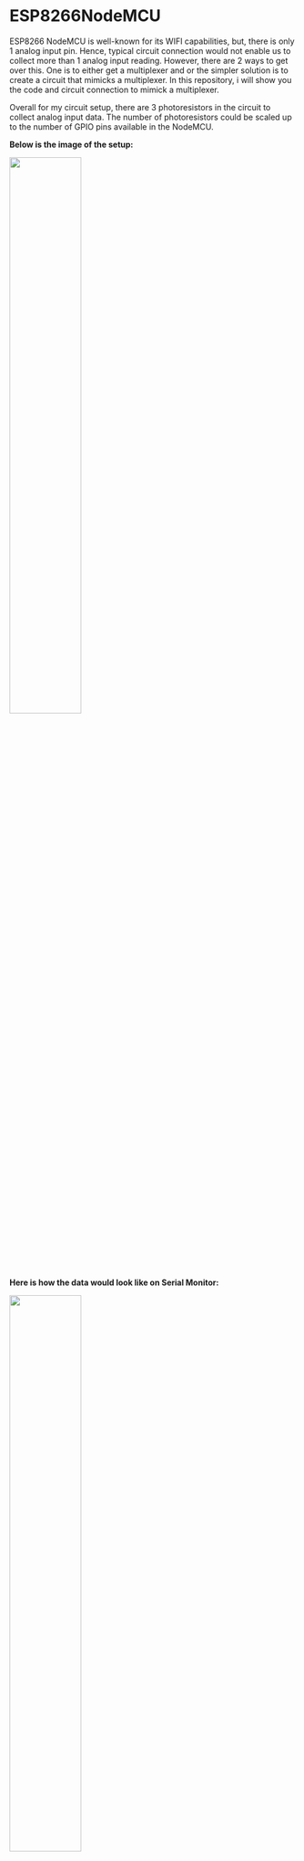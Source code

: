 # ESP8266NodeMCU

ESP8266 NodeMCU is well-known for its WIFI capabilities, but, there is only 1 analog input pin. Hence, typical circuit connection would not enable us to collect more than 1 analog input reading. However, there are 2 ways to get over this. One is to either get a multiplexer and or the simpler solution is to create a circuit that mimicks a multiplexer. In this repository, i will show you the code and circuit connection to mimick a multiplexer.

Overall for my circuit setup, there are 3 photoresistors in the circuit to collect analog input data. The number of photoresistors could be scaled up to the number of GPIO pins available in the NodeMCU.

**Below is the image of the setup:**

<img src="https://user-images.githubusercontent.com/84378807/138914127-3511a3a0-d95c-4273-901d-c235b2828d43.png" width=50% height=50%>

**Here is how the data would look like on Serial Monitor:**

<img src="https://user-images.githubusercontent.com/84378807/138913482-5b8ad41b-29b2-4802-8e35-ad00921c85e8.png" width=50% height=50%>

**NodeMCU GPIO Pins**

<img src="https://user-images.githubusercontent.com/84378807/138916812-6ccfff58-1db8-4f80-8389-28262be5e41c.png" width=50% height=50%>

**Reference:**
https://www.youtube.com/watch?v=QW0YcxN3pao&ab_channel=cabuu


